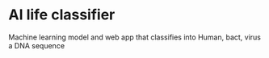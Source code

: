 # AI life classifier
 Machine learning model and web app that classifies into Human, bact, virus a DNA sequence
